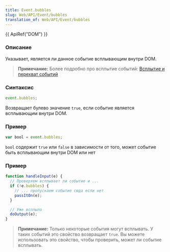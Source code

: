 ```yaml
---
title: Event.bubbles
slug: Web/API/Event/bubbles
translation_of: Web/API/Event/bubbles
---
```


{{ ApiRef("DOM") }}

### Описание

Указывает, является ли данное событие всплывающим внутри DOM.

> **Примечание:** Более подробно про всплытие событий: [Всплытие и перехват событий](/ru/docs/Learn/JavaScript/Building_blocks/%D0%A1%D0%BE%D0%B1%D1%8B%D1%82%D0%B8%D1%8F#%D0%92%D1%81%D0%BF%D0%BB%D1%8B%D1%82%D0%B8%D0%B5_%D0%B8_%D0%BF%D0%B5%D1%80%D0%B5%D1%85%D0%B2%D0%B0%D1%82_%D1%81%D0%BE%D0%B1%D1%8B%D1%82%D0%B8%D0%B9)

### Синтаксис

```js
event.bubbles;
```

Возвращает булево значение `true`, если событие является всплывающим внутри DOM.

### Пример

```js
var bool = event.bubbles;
```

`bool` содержит `true` или `false` в зависимости от того, может событие быть всплывающим внутри DOM или нет

### Пример

```js
function handleInput(e) {
  // Проверяем всплывает ли событие и ...
  if (!e.bubbles) {
    // ... пропускаем событие сюда если нет
    passItOn(e);
  }

  // Уже всплыло
  doOutput(e);
}
```

> **Примечание:** Только некоторые события могут всплывать. У таких событий это свойство возвращает `true`. Вы можете использовать это свойство, чтобы проверить, может ли событие всплывать.

